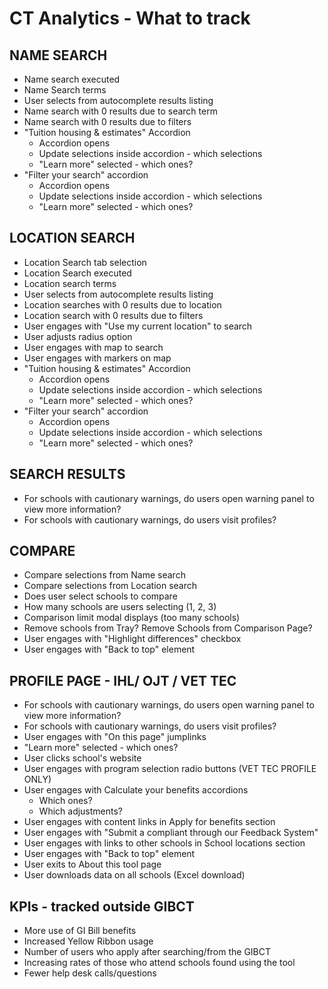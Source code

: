 # CT Analytics - What to track

## NAME SEARCH
* Name search executed 
* Name Search terms
* User selects from autocomplete results listing
* Name search with 0 results due to search term
* Name search with 0 results due to filters
* "Tuition housing & estimates" Accordion
  * Accordion opens
  * Update selections inside accordion - which selections
  * "Learn more" selected - which ones?
* "Filter your search" accordion
  * Accordion opens
  * Update selections inside accordion - which selections
  * "Learn more" selected - which ones?

## LOCATION SEARCH
* Location Search tab selection
* Location Search executed
* Location search terms
* User selects from autocomplete results listing
* Location searches with 0 results due to location
* Location search with 0 results due to filters
* User engages with "Use my current location" to search
* User adjusts radius option
* User engages with map to search
* User engages with markers on map
* "Tuition housing & estimates" Accordion
  * Accordion opens
  * Update selections inside accordion - which selections
  * "Learn more" selected - which ones?
* "Filter your search" accordion
  * Accordion opens
  * Update selections inside accordion - which selections
  * "Learn more" selected - which ones?

## SEARCH RESULTS
* For schools with cautionary warnings, do users open warning panel to view more information? 
* For schools with cautionary warnings, do users visit profiles? 

## COMPARE
* Compare selections from Name search
* Compare selections from Location search
* Does user select schools to compare
* How many schools are users selecting (1, 2, 3)
* Comparison limit modal displays (too many schools)
* Remove schools from Tray? Remove Schools from Comparison Page?
* User engages with "Highlight differences" checkbox
* User engages with "Back to top" element
	
## PROFILE PAGE - IHL/ OJT / VET TEC
* For schools with cautionary warnings, do users open warning panel to view more information? 
* For schools with cautionary warnings, do users visit profiles? 
* User engages with "On this page" jumplinks
* "Learn more" selected - which ones? 
* User clicks school's website
* User engages with program selection radio buttons (VET TEC PROFILE ONLY) 
* User engages with Calculate your benefits accordions
  * Which ones? 
  * Which adjustments?
* User engages with content links in Apply for benefits section
* User engages with "Submit a compliant through our Feedback System"
* User engages with links to other schools in School locations section
* User engages with "Back to top" element
* User exits to About this tool page
* User downloads data on all schools (Excel download)
	 


## KPIs - tracked outside GIBCT
* More use of GI Bill benefits
* Increased Yellow Ribbon usage
* Number of users who apply after searching/from the GIBCT
* Increasing rates of those who attend schools found using the tool
* Fewer help desk calls/questions
